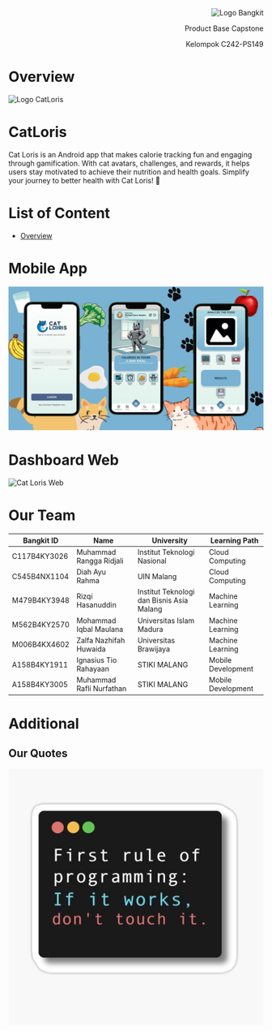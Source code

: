 <div align="right">
<div>
  
<img src="https://camo.githubusercontent.com/cc8ac09041e35de4ee1aaf77064a490fc9e55e80b4790a5f99692cb1c24b9d81/68747470733a2f2f6c68332e676f6f676c6575736572636f6e74656e742e636f6d2f4a325149304c33764a77763633536d33697349393063747875787a6e7a36376441744a514e32767537776e557577743957632d574937567549687776723079567244506663376b424e3575735a7a37356e44575f6b3936704366635a42786e664e7a76565330673d77363030" alt="Logo Bangkit"/>
</div>

<p>Product Base Capstone</p>

<p>Kelompok C242-PS149</p>
</div>

# Overview
<img src="https://camo.githubusercontent.com/ecd01bfc23af085401e55d9eb2c3601eaf76fa641fbd09c52c64e0d5ffe67dc1/68747470733a2f2f692e6962622e636f2e636f6d2f37345a767239432f6361746c6f7269732d6c6f676f2e706e67" alt="Logo CatLoris" width="250" height="100" />

# CatLoris
Cat Loris is an Android app that makes calorie tracking fun and engaging through gamification. With cat avatars, challenges, and rewards, it helps users stay motivated to achieve their nutrition and health goals. Simplify your journey to better health with Cat Loris! 🐾

# List of Content
- [Overview](#overview)

# Mobile App

![Cat Loris Mobile](https://github.com/C242-PS149/.github/blob/main/assets/mobile-catloris.jpg)

# Dashboard Web

![Cat Loris Web]()

# Our Team

| Bangkit ID      | Name      | University      | Learning Path      |
|--------------|--------------|--------------|--------------|
| C117B4KY3026 | Muhammad Rangga Ridjali | Institut Teknologi Nasional | Cloud Computing |
| C545B4NX1104 | Diah Ayu Rahma | UIN Malang | Cloud Computing |
| M479B4KY3948 | Rizqi Hasanuddin | Institut Teknologi dan Bisnis Asia Malang | Machine Learning |
| M562B4KY2570 | Mohammad Iqbal Maulana | Universitas Islam Madura | Machine Learning |
| M006B4KX4602 | Zalfa Nazhifah Huwaida | Universitas Brawijaya | Machine Learning |
| A158B4KY1911 | Ignasius Tio Rahayaan | STIKI MALANG | Mobile Development |
| A158B4KY3005 | Muhammad Rafli Nurfathan | STIKI MALANG | Mobile Development |

# Additional

## Our Quotes

![Quotes](https://github.com/C242-PS149/.github/blob/main/assets/quotes.jpg)


